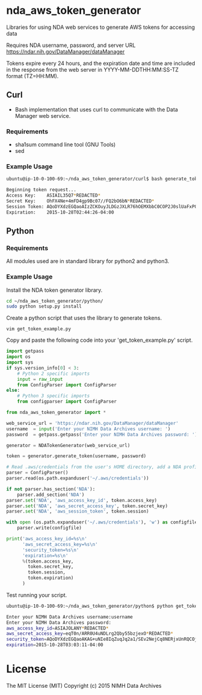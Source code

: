 # nda_aws_token_generator
Libraries for using NDA web services to generate AWS tokens for accessing data

Requires NDA username, password, and server URL https://ndar.nih.gov/DataManager/dataManager

Tokens expire every 24 hours, and the expiration date and time are included in the response from the web server in YYYY-MM-DDTHH:MM:SS-TZ format (TZ=HH:MM).

## Curl

- Bash implementation that uses curl to communicate with the Data Manager web service.

### Requirements

- sha1sum command line tool (GNU Tools)
- sed

### Example Usage

``` bash
ubuntu@ip-10-0-100-69:~/nda_aws_token_generator/curl$ bash generate_token.sh 'username' 'password' 'https://ndar.nih.gov/DataManager/dataManager'

Beginning token request...
Access Key:    ASIAIL35Q7*REDACTED*
Secret Key:    OhFX4Ne+4mFD4gp9Bc07//FQ2bO6bN*REDACTED*
Session Token: AQoDYXdzEGQaoAIzZCKOuyJLDGzJXLR76hOEMXbbC0COP2J0slUaFxPQhZBWO6BG7VEfz6JteOodJkBAXQHS/h7SqJCDE2Jtu8ygYejvl8J8ykpYKWa3fhC+b0jxD5nuUbk/06wjfkYWBLNI1JoH1cskRBe0kxq9/ozIFnikcibjIWwTEYGHpGPydvEv1zc5eG0QAIaDP2RPePyK6DRLPHWINabOjV2drNQdi8r6CPndDNRFUvnyHnueuwEYuqIxaV4PqVkUaQvSGtLBVBaD/+pKNARJRMJxIQkeYeckBUBQArVxEpcQhqCMJ6dBwOMzi6XUkS4vMNhjIWlEmLN4Pb2BRZUSVZh1n78VICkD3CSx6tfjHuKHwC9HrXSmuJGtAiMYoMafZKUkTkogioy/sQU=
Expiration:    2015-10-28T02:44:26-04:00
```


## Python

### Requirements

All modules used are in standard library for python2 and python3.

### Example Usage

Install the NDA token generator library.

``` bash
cd ~/nda_aws_token_generator/python/
sudo python setup.py install
```
Create a python script that uses the library to generate tokens.

```
vim get_token_example.py
```

Copy and paste the following code into your 'get_token_example.py' script.

``` python
import getpass
import os
import sys
if sys.version_info[0] < 3:
    # Python 2 specific imports
    input = raw_input
    from ConfigParser import ConfigParser
else:
    # Python 3 specific imports
    from configparser import ConfigParser

from nda_aws_token_generator import *

web_service_url = 'https://ndar.nih.gov/DataManager/dataManager'
username  = input('Enter your NIMH Data Archives username: ')
password  = getpass.getpass('Enter your NIMH Data Archives password: ')

generator = NDATokenGenerator(web_service_url)

token = generator.generate_token(username, password)

# Read .aws/credentials from the user's HOME directory, add a NDA profile, and update with credentials
parser = ConfigParser()
parser.read(os.path.expanduser('~/.aws/credentials'))

if not parser.has_section('NDA'):
    parser.add_section('NDA')
parser.set('NDA', 'aws_access_key_id', token.access_key)
parser.set('NDA', 'aws_secret_access_key', token.secret_key)
parser.set('NDA', 'aws_session_token', token.session)

with open (os.path.expanduser('~/.aws/credentials'), 'w') as configfile:
    parser.write(configfile)

print('aws_access_key_id=%s\n'
      'aws_secret_access_key=%s\n'
      'security_token=%s\n'
      'expiration=%s\n' 
      %(token.access_key,
        token.secret_key,
        token.session,
        token.expiration)
      )
```

Test running your script.

``` bash
ubuntu@ip-10-0-100-69:~/nda_aws_token_generator/python$ python get_token_example.py 

Enter your NIMH Data Archives username:username
Enter your NIMH Data Archives password:
aws_access_key_id=ASIAJOLANY*REDACTED*
aws_secret_access_key=eqT0n/ARR0U4uNDLrg2Qby55bzjexO*REDACTED*
security_token=AQoDYXdzEGQaoAKAG+uNIe8IqZuqJq2a1/SEv2NejCq8NERjxUnRQCOjJXwp2eH/g1lZGPQ1rdEKS5wP5QjvcsmrDU8JBrp5tLvv+IzWWwJ71u76/isRrMKtO8/LujaJHWW99UekZFQ5vS4moVt451bNggmK4+tq+naFuhyI0EkpqFB1PKfELFMhI7vpdt2oJltbs89oz5zHvCFiVoYGbPqtrdBMw8em9HmDqYRT+qdCpiUfN5ygWDlwFJS92tX5hzwmbUpz31190bdgcgfGhpAg/8sCWYEQutlgGr0kAX1nnEU0mmTn0mHEBQnQlsOPgtn1MjvgFaYxQluS2eVWIOc04n4ZCp9tVAU9dj5QcE6dflQZI4pw2da8Db1tDh2DnE5EybDOXg3xQNwg75S/sQU=
expiration=2015-10-28T03:03:11-04:00

```
# License

The MIT License (MIT)
Copyright (c) 2015 NIMH Data Archives

